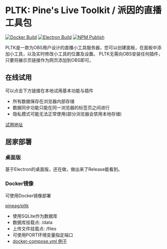 # PLTK: Pine's Live Toolkit / 派因的直播工具包

[![Docker Build](https://github.com/PineAG/pine-live-toolkit/actions/workflows/docker-image.yml/badge.svg)](https://github.com/PineAG/pine-live-toolkit/actions/workflows/docker-image.yml)
[![Electron Build](https://github.com/PineAG/pine-live-toolkit/actions/workflows/build-electron.yml/badge.svg)](https://github.com/PineAG/pine-live-toolkit/actions/workflows/build-electron.yml)
[![NPM Publish](https://github.com/PineAG/pine-live-toolkit/actions/workflows/npm-publish.yml/badge.svg)](https://github.com/PineAG/pine-live-toolkit/actions/workflows/npm-publish.yml)

PLTK是一款为OBS用户设计的直播小工具服务器，您可以创建面板，在面板中添加小工具，以及实时修改小工具的位置及设置。
PLTK无需向OBS安装任何插件，只要将展示页链接作为网页添加到OBS即可。


## 在线试用

可以点击下方链接在本地试用基本功能与插件

* 所有数据保存在浏览器内部存储
* 数据同步功能只能在同一浏览器的标签页之间进行
* 隐私模式可能无法正常使用(部分浏览器会禁用本地存储)

[试用地址](https://pltk-example.pine-ag.com/)


## 居家部署

### 桌面版

基于Electron的桌面版，还在做，做出来了Release能看到。

### Docker镜像

可使用Docker镜像部署

[pineag/pltk](https://hub.docker.com/repository/docker/pineag/pltk/general)

* 使用SQLite作为数据库
* 数据库挂载点: /data
* 上传文件挂载点: /files
* 可使用PORT环境变量指定端口
* [docker-compose.yml 例子](./docker-compose.yml)


